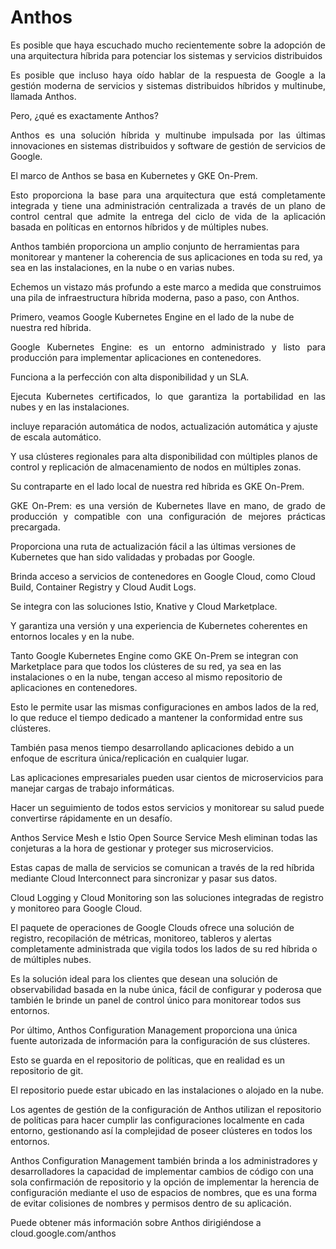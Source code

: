 
# Anthos 

<p align="justify">
Es posible que haya escuchado mucho recientemente sobre la adopción de una arquitectura híbrida para potenciar los sistemas y servicios distribuidos 
</p>


<p align="justify">
Es posible que incluso haya oído hablar de la respuesta de Google a la gestión moderna de servicios y sistemas distribuidos híbridos y multinube, llamada Anthos.
</p>

Pero, ¿qué es exactamente Anthos?


<p align="justify">
Anthos es una solución híbrida y multinube impulsada por las últimas innovaciones en sistemas distribuidos y software de gestión de servicios de Google.
</p>


El marco de Anthos se basa en Kubernetes y GKE On-Prem.

<p align="justify">
Esto proporciona la base para una arquitectura que está completamente integrada y tiene una administración centralizada a través de un plano de control central que admite la entrega del ciclo de vida de la aplicación basada en políticas en entornos híbridos y de múltiples nubes.

Anthos también proporciona un amplio conjunto de herramientas para monitorear y mantener la coherencia de sus aplicaciones en toda su red, ya sea en las instalaciones, en la nube o en varias nubes.

Echemos un vistazo más profundo a este marco a medida que construimos una pila de infraestructura híbrida moderna, paso a paso, con Anthos.

Primero, veamos Google Kubernetes Engine en el lado de la nube de nuestra red híbrida.
</p>


<p align="justify">
Google Kubernetes Engine: es un entorno administrado y listo para producción para implementar aplicaciones en contenedores.
</p>

Funciona a la perfección con alta disponibilidad y un SLA.


<p align="justify">
Ejecuta Kubernetes certificados, lo que garantiza la portabilidad en las nubes y en las instalaciones.

incluye reparación automática de nodos, actualización automática y ajuste de escala automático.

Y usa clústeres regionales para alta disponibilidad con múltiples planos de control y replicación de almacenamiento de nodos en múltiples zonas.

Su contraparte en el lado local de nuestra red híbrida es GKE On-Prem.
</p>


<p align="justify">
GKE On-Prem: es una versión de Kubernetes llave en mano, de grado de producción y compatible con una configuración de mejores prácticas precargada.


Proporciona una ruta de actualización fácil a las últimas versiones de Kubernetes que han sido validadas y probadas por Google.


Brinda acceso a servicios de contenedores en Google Cloud, como Cloud Build, Container Registry y Cloud Audit Logs.


Se integra con las soluciones Istio, Knative y Cloud Marketplace.



Y garantiza una versión y una experiencia de Kubernetes coherentes en entornos locales y en la nube.


Tanto Google Kubernetes Engine como GKE On-Prem se integran con Marketplace para que todos los clústeres de su red, ya sea en las instalaciones o en la nube, tengan acceso al mismo repositorio de aplicaciones en contenedores.


Esto le permite usar las mismas configuraciones en ambos lados de la red, lo que reduce el tiempo dedicado a mantener la conformidad entre sus clústeres.


También pasa menos tiempo desarrollando aplicaciones debido a un enfoque de escritura única/replicación en cualquier lugar.


Las aplicaciones empresariales pueden usar cientos de microservicios para manejar cargas de trabajo informáticas.


Hacer un seguimiento de todos estos servicios y monitorear su salud puede convertirse rápidamente en un desafío.


Anthos Service Mesh e Istio Open Source Service Mesh eliminan todas las conjeturas a la hora de gestionar y proteger sus microservicios.


Estas capas de malla de servicios se comunican a través de la red híbrida mediante Cloud Interconnect para sincronizar y pasar sus datos.



Cloud Logging y Cloud Monitoring son las soluciones integradas de registro y monitoreo para Google Cloud.



El paquete de operaciones de Google Clouds ofrece una solución de registro, recopilación de métricas, monitoreo, tableros y alertas completamente administrada que vigila todos los lados de su red híbrida o de múltiples nubes.

Es la solución ideal para los clientes que desean una solución de observabilidad basada en la nube única, fácil de configurar y poderosa que también le brinde un panel de control único para monitorear todos sus entornos.


Por último, Anthos Configuration Management proporciona una única fuente autorizada de información para la configuración de sus clústeres.


Esto se guarda en el repositorio de políticas, que en realidad es un repositorio de git.


El repositorio puede estar ubicado en las instalaciones o alojado en la nube.


Los agentes de gestión de la configuración de Anthos utilizan el repositorio de políticas para hacer cumplir las configuraciones localmente en cada entorno, gestionando así la complejidad de poseer clústeres en todos los entornos.


Anthos Configuration Management también brinda a los administradores y desarrolladores la capacidad de implementar cambios de código con una sola confirmación de repositorio y la opción de implementar la herencia de configuración mediante el uso de espacios de nombres, que es una forma de evitar colisiones de nombres y permisos dentro de su aplicación.

Puede obtener más información sobre Anthos dirigiéndose a cloud.google.com/anthos
</p>
